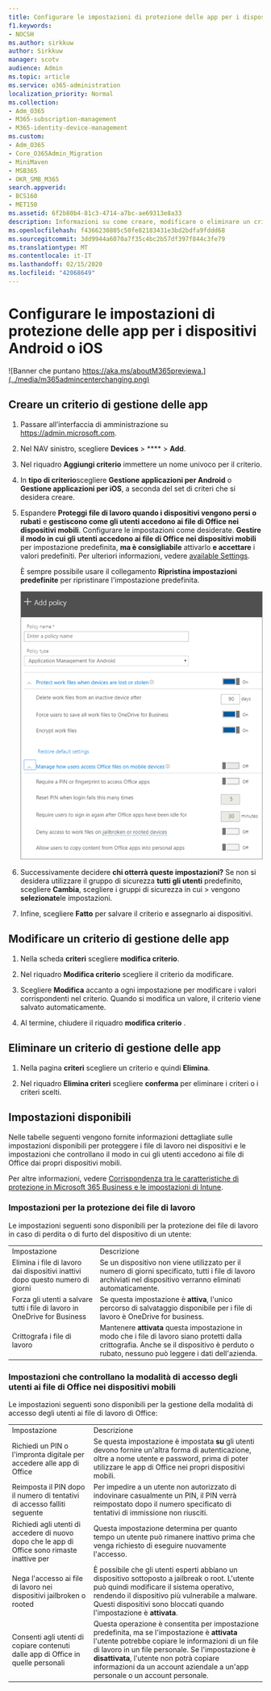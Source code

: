 ```yaml
---
title: Configurare le impostazioni di protezione delle app per i dispositivi Android o iOS
f1.keywords:
- NOCSH
ms.author: sirkkuw
author: Sirkkuw
manager: scotv
audience: Admin
ms.topic: article
ms.service: o365-administration
localization_priority: Normal
ms.collection:
- Adm_O365
- M365-subscription-management
- M365-identity-device-management
ms.custom:
- Adm_O365
- Core_O365Admin_Migration
- MiniMaven
- MSB365
- OKR_SMB_M365
search.appverid:
- BCS160
- MET150
ms.assetid: 6f2b80b4-81c3-4714-a7bc-ae69313e8a33
description: Informazioni su come creare, modificare o eliminare un criterio di gestione delle app e proteggere i file di lavoro su dispositivi Android o iOS.
ms.openlocfilehash: f4366230805c50fe82183431e3bd2bdfa9fddd68
ms.sourcegitcommit: 3dd9944a6070a7f35c4bc2b57df397f844c3fe79
ms.translationtype: MT
ms.contentlocale: it-IT
ms.lasthandoff: 02/15/2020
ms.locfileid: "42068649"
---
```

# <a name="set-app-protection-settings-for-android-or-ios-devices"></a>Configurare le impostazioni di protezione delle app per i dispositivi Android o iOS

![Banner che puntano https://aka.ms/aboutM365previewa.](../media/m365admincenterchanging.png)

## <a name="create-an-app-management-policy"></a>Creare un criterio di gestione delle app

1. Passare all’interfaccia di amministrazione su <a href="https://go.microsoft.com/fwlink/p/?linkid=837890" target="_blank">https://admin.microsoft.com</a>. 
    
2. Nel NAV sinistro, scegliere **Devices** \> **** \> **Add**.
  
3. Nel riquadro **Aggiungi criterio** immettere un nome univoco per il criterio. 
    
4. In **tipo di criterio**scegliere **Gestione applicazioni per Android** o **Gestione applicazioni per iOS**, a seconda del set di criteri che si desidera creare. 
    
5. Espandere **Proteggi file di lavoro quando i dispositivi vengono persi o rubati** e **gestiscono come gli utenti accedono ai file di Office nei dispositivi mobili**. Configurare le impostazioni come desiderate. **Gestire il modo in cui gli utenti accedono ai file di Office nei dispositivi mobili** per impostazione predefinita, **ma è consigliabile** attivarlo **e accettare** i valori predefiniti. Per ulteriori informazioni, vedere [available Settings](#available-settings). 
    
    È sempre possibile usare il collegamento **Ripristina impostazioni predefinite** per ripristinare l'impostazione predefinita. 
    
    ![Screenshot of Create a policy with Application management for Android selected](../media/eabbe06d-ac0a-4f3a-8630-68c808b1e662.png)
  
6. Successivamente decidere **chi otterrà queste impostazioni?** Se non si desidera utilizzare il gruppo di sicurezza **tutti gli utenti** predefinito, scegliere **Cambia**, scegliere i gruppi di sicurezza in cui \> vengono **selezionate**le impostazioni.
    
7. Infine, scegliere **Fatto** per salvare il criterio e assegnarlo ai dispositivi. 
    
## <a name="edit-an-app-management-policy"></a>Modificare un criterio di gestione delle app

1. Nella scheda **criteri** scegliere **modifica criterio**.
    
2. Nel riquadro **Modifica criterio** scegliere il criterio da modificare. 
    
3. Scegliere **Modifica** accanto a ogni impostazione per modificare i valori corrispondenti nel criterio. Quando si modifica un valore, il criterio viene salvato automaticamente.
    
4. Al termine, chiudere il riquadro **modifica criterio** . 
    
## <a name="delete-an-app-management-policy"></a>Eliminare un criterio di gestione delle app

1. Nella pagina **criteri** scegliere un criterio e quindi **Elimina**.
    
2. Nel riquadro **Elimina criteri** scegliere **conferma** per eliminare i criteri o i criteri scelti. 
    
## <a name="available-settings"></a>Impostazioni disponibili

Nelle tabelle seguenti vengono fornite informazioni dettagliate sulle impostazioni disponibili per proteggere i file di lavoro nei dispositivi e le impostazioni che controllano il modo in cui gli utenti accedono ai file di Office dai propri dispositivi mobili.
  
 Per altre informazioni, vedere [Corrispondenza tra le caratteristiche di protezione in Microsoft 365 Business e le impostazioni di Intune](map-protection-features-to-intune-settings.md). 
  
### <a name="settings-that-protect-work-files"></a>Impostazioni per la protezione dei file di lavoro

Le impostazioni seguenti sono disponibili per la protezione dei file di lavoro in caso di perdita o di furto del dispositivo di un utente:
  
|||
|:-----|:-----|
|Impostazione  <br/> |Descrizione  <br/> |
|Elimina i file di lavoro dai dispositivi inattivi dopo questo numero di giorni  <br/> |Se un dispositivo non viene utilizzato per il numero di giorni specificato, tutti i file di lavoro archiviati nel dispositivo verranno eliminati automaticamente.  <br/> |
|Forza gli utenti a salvare tutti i file di lavoro in OneDrive for Business  <br/> |Se questa impostazione è **attiva**, l'unico percorso di salvataggio disponibile per i file di lavoro è OneDrive for business.  <br/> |
|Crittografa i file di lavoro  <br/> |Mantenere **attivata** questa impostazione in modo che i file di lavoro siano protetti dalla crittografia. Anche se il dispositivo è perduto o rubato, nessuno può leggere i dati dell'azienda.  <br/> |
   
### <a name="settings-that-control-how-users-access-office-files-on-mobile-devices"></a>Impostazioni che controllano la modalità di accesso degli utenti ai file di Office nei dispositivi mobili

Le impostazioni seguenti sono disponibili per la gestione della modalità di accesso degli utenti ai file di lavoro di Office:
  
|||
|:-----|:-----|
|Impostazione  <br/> |Descrizione  <br/> |
|Richiedi un PIN o l'impronta digitale per accedere alle app di Office  <br/> |Se questa impostazione è impostata **su** gli utenti devono fornire un'altra forma di autenticazione, oltre a nome utente e password, prima di poter utilizzare le app di Office nei propri dispositivi mobili.<br/> |
|Reimposta il PIN dopo il numero di tentativi di accesso falliti seguente  <br/> |Per impedire a un utente non autorizzato di indovinare casualmente un PIN, il PIN verrà reimpostato dopo il numero specificato di tentativi di immissione non riusciti.  <br/> |
|Richiedi agli utenti di accedere di nuovo dopo che le app di Office sono rimaste inattive per  <br/> |Questa impostazione determina per quanto tempo un utente può rimanere inattivo prima che venga richiesto di eseguire nuovamente l'accesso.  <br/> |
|Nega l'accesso ai file di lavoro nei dispositivi jailbroken o rooted  <br/> |È possibile che gli utenti esperti abbiano un dispositivo sottoposto a jailbreak o root. L'utente può quindi modificare il sistema operativo, rendendo il dispositivo più vulnerabile a malware. Questi dispositivi sono bloccati quando l'impostazione è **attivata**.  <br/> |
|Consenti agli utenti di copiare contenuti dalle app di Office in quelle personali  <br/> |Questa operazione è consentita per impostazione predefinita, ma se l'impostazione è **attivata** l'utente potrebbe copiare le informazioni di un file di lavoro in un file personale. Se l'impostazione è **disattivata**, l'utente non potrà copiare informazioni da un account aziendale a un'app personale o un account personale.  <br/> |
